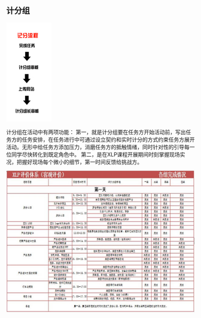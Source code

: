 ## 计分组
![0](../assets/challenger_preparation/rater/00.jpg)

计分组在活动中有两项功能：
第一，就是计分组要在任务方开始活动前，写出任务方的任务安排，在任务进行中可通过设立契约和实时计分的方式约束任务方展开活动。无形中给任务方添加压力，消磨任务方的抵触情绪，同时针对性的引导每一位同学尽快转化到既定角色中。
第二，是在XLP课程开展期间时刻掌握现场实况，把握好现场每个微小的细节，第一时间反馈给挑战方。

![0](../assets/challenger_preparation/rater/01.jpg)
